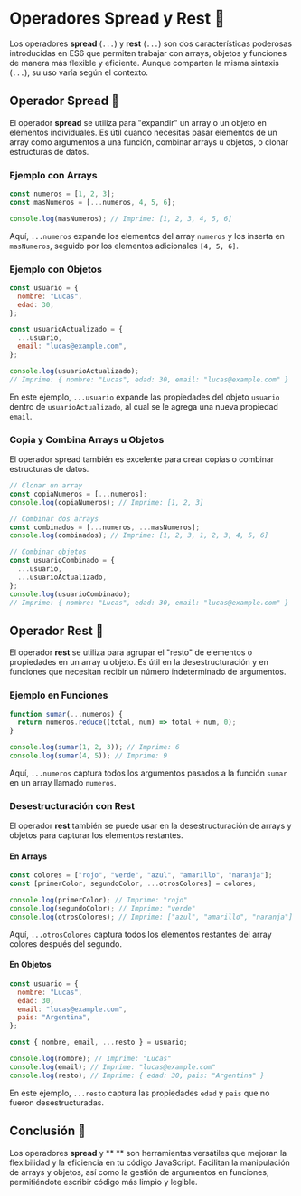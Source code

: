 # Operadores Spread y Rest 🌟

Los operadores **spread** (`...`) y **rest** (`...`) son dos características poderosas introducidas en ES6 que permiten trabajar con arrays, objetos y funciones de manera más flexible y eficiente. Aunque comparten la misma sintaxis (`...`), su uso varía según el contexto.

## Operador Spread 👐

El operador **spread** se utiliza para "expandir" un array o un objeto en elementos individuales. Es útil cuando necesitas pasar elementos de un array como argumentos a una función, combinar arrays u objetos, o clonar estructuras de datos.

### Ejemplo con Arrays

```js
const numeros = [1, 2, 3];
const masNumeros = [...numeros, 4, 5, 6];

console.log(masNumeros); // Imprime: [1, 2, 3, 4, 5, 6]
```

Aquí, `...numeros` expande los elementos del array `numeros` y los inserta en `masNumeros`, seguido por los elementos adicionales `[4, 5, 6]`.

### Ejemplo con Objetos

```js
const usuario = {
  nombre: "Lucas",
  edad: 30,
};

const usuarioActualizado = {
  ...usuario,
  email: "lucas@example.com",
};

console.log(usuarioActualizado);
// Imprime: { nombre: "Lucas", edad: 30, email: "lucas@example.com" }
```

En este ejemplo, `...usuario` expande las propiedades del objeto `usuario` dentro de `usuarioActualizado`, al cual se le agrega una nueva propiedad `email`.

### Copia y Combina Arrays u Objetos

El operador spread también es excelente para crear copias o combinar estructuras de datos.

```js
// Clonar un array
const copiaNumeros = [...numeros];
console.log(copiaNumeros); // Imprime: [1, 2, 3]

// Combinar dos arrays
const combinados = [...numeros, ...masNumeros];
console.log(combinados); // Imprime: [1, 2, 3, 1, 2, 3, 4, 5, 6]

// Combinar objetos
const usuarioCombinado = {
  ...usuario,
  ...usuarioActualizado,
};
console.log(usuarioCombinado);
// Imprime: { nombre: "Lucas", edad: 30, email: "lucas@example.com" }
```

## Operador Rest 🛑

El operador **rest** se utiliza para agrupar el "resto" de elementos o propiedades en un array u objeto. Es útil en la desestructuración y en funciones que necesitan recibir un número indeterminado de argumentos.

### Ejemplo en Funciones

```js
function sumar(...numeros) {
  return numeros.reduce((total, num) => total + num, 0);
}

console.log(sumar(1, 2, 3)); // Imprime: 6
console.log(sumar(4, 5)); // Imprime: 9
```

Aquí, `...numeros` captura todos los argumentos pasados a la función `sumar` en un array llamado `numeros`.

### Desestructuración con Rest

El operador **rest** también se puede usar en la desestructuración de arrays y objetos para capturar los elementos restantes.

#### En Arrays

```js
const colores = ["rojo", "verde", "azul", "amarillo", "naranja"];
const [primerColor, segundoColor, ...otrosColores] = colores;

console.log(primerColor); // Imprime: "rojo"
console.log(segundoColor); // Imprime: "verde"
console.log(otrosColores); // Imprime: ["azul", "amarillo", "naranja"]
```

Aquí, `...otrosColores` captura todos los elementos restantes del array colores después del segundo.

#### En Objetos

```js
const usuario = {
  nombre: "Lucas",
  edad: 30,
  email: "lucas@example.com",
  pais: "Argentina",
};

const { nombre, email, ...resto } = usuario;

console.log(nombre); // Imprime: "Lucas"
console.log(email); // Imprime: "lucas@example.com"
console.log(resto); // Imprime: { edad: 30, pais: "Argentina" }
```

En este ejemplo, `...resto` captura las propiedades `edad` y `pais` que no fueron desestructuradas.

## Conclusión 🎯

Los operadores **spread** y \*\* \*\* son herramientas versátiles que mejoran la flexibilidad y la eficiencia en tu código JavaScript. Facilitan la manipulación de arrays y objetos, así como la gestión de argumentos en funciones, permitiéndote escribir código más limpio y legible.
